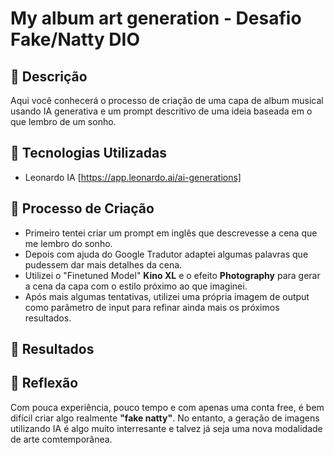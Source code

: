 # My album art generation - Desafio Fake/Natty DIO

## 📒 Descrição
Aqui você conhecerá o processo de criação de uma capa de album musical usando IA generativa e um prompt descritivo de uma ideia baseada em o que lembro de um sonho.

## 🤖 Tecnologias Utilizadas
- Leonardo IA [https://app.leonardo.ai/ai-generations]

## 🧐 Processo de Criação
- Primeiro tentei criar um prompt em inglês que descrevesse a cena que me lembro do sonho.
- Depois com ajuda do Google Tradutor adaptei algumas palavras que pudessem dar mais detalhes da cena.
- Utilizei o "Finetuned Model" **Kino XL** e o efeito **Photography** para gerar a cena da capa com o estilo próximo ao que imaginei.
- Após mais algumas tentativas, utilizei uma própria imagem de output como parâmetro de input para refinar ainda mais os próximos resultados.
## 🚀 Resultados


## 💭 Reflexão
Com pouca experiência, pouco tempo e com apenas uma conta free, é bem difícil criar algo realmente **"fake natty"**. No entanto, a geração de imagens utilizando IA é algo muito interresante e talvez já seja uma nova modalidade de arte comtemporânea.
